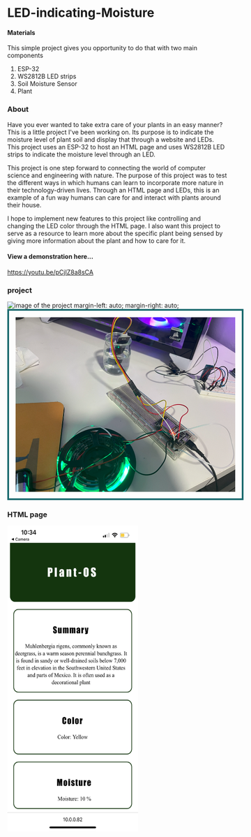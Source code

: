 # LED-indicating-Moisture

#### Materials
This simple project gives you opportunity to do that with two main components 
  1. ESP-32
  2. WS2812B LED strips
  3. Soil Moisture Sensor
  4. Plant
 

### About
Have you ever wanted to take extra care of your plants in an easy manner? This is a little project I've been working on. Its purpose is to indicate the moisture level of plant soil and display that through a website and LEDs. This project uses an ESP-32 to host an HTML page and uses WS2812B LED strips to indicate the moisture level through an LED. 

This project is one step forward to connecting the world of computer science and engineering with nature. The purpose of this project was to test the different ways in which humans can learn to incorporate more nature in their technology-driven lives. Through an HTML page and LEDs, this is an example of a fun way humans can care for and interact with plants around their house. 

I hope to implement new features to this project like controlling and changing the LED color through the HTML page. I also want this project to serve as a resource to learn more about the specific plant being sensed by giving more information about the plant and how to care for it. 

#### View a demonstration here...
https://youtu.be/pCjIZ8a8sCA


### project

<img src="images/IMG_3326.PNG" alt="image of the project   margin-left: auto;
  margin-right: auto;" >
<img src="images/Screenshot 2023-05-27 194609.png" alt="image of the project" width="600" height="400" style="border:4px solid #1b6b6f; padding:15px;   display: block; margin-left: auto;
  margin-right: auto;">




### HTML page

<img src="images/IMG_3170.PNG " alt="image of the HTML page" width="300" height="700">



